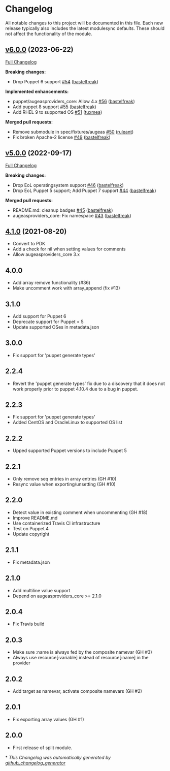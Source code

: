# Changelog

All notable changes to this project will be documented in this file.
Each new release typically also includes the latest modulesync defaults.
These should not affect the functionality of the module.

## [v6.0.0](https://github.com/voxpupuli/puppet-augeasproviders_shellvar/tree/v6.0.0) (2023-06-22)

[Full Changelog](https://github.com/voxpupuli/puppet-augeasproviders_shellvar/compare/v5.0.0...v6.0.0)

**Breaking changes:**

- Drop Puppet 6 support [\#54](https://github.com/voxpupuli/puppet-augeasproviders_shellvar/pull/54) ([bastelfreak](https://github.com/bastelfreak))

**Implemented enhancements:**

- puppet/augeasproviders\_core: Allow 4.x [\#56](https://github.com/voxpupuli/puppet-augeasproviders_shellvar/pull/56) ([bastelfreak](https://github.com/bastelfreak))
- Add puppet 8 support [\#55](https://github.com/voxpupuli/puppet-augeasproviders_shellvar/pull/55) ([bastelfreak](https://github.com/bastelfreak))
- Add RHEL 9 to supported OS [\#51](https://github.com/voxpupuli/puppet-augeasproviders_shellvar/pull/51) ([tuxmea](https://github.com/tuxmea))

**Merged pull requests:**

- Remove submodule in spec/fixtures/augeas  [\#50](https://github.com/voxpupuli/puppet-augeasproviders_shellvar/pull/50) ([ruleant](https://github.com/ruleant))
- Fix broken Apache-2 license [\#49](https://github.com/voxpupuli/puppet-augeasproviders_shellvar/pull/49) ([bastelfreak](https://github.com/bastelfreak))

## [v5.0.0](https://github.com/voxpupuli/puppet-augeasproviders_shellvar/tree/v5.0.0) (2022-09-17)

[Full Changelog](https://github.com/voxpupuli/puppet-augeasproviders_shellvar/compare/4.1.0...v5.0.0)

**Breaking changes:**

- Drop EoL operatingsystem support [\#46](https://github.com/voxpupuli/puppet-augeasproviders_shellvar/pull/46) ([bastelfreak](https://github.com/bastelfreak))
- Drop EoL Puppet 5 support; Add Puppet 7 support [\#44](https://github.com/voxpupuli/puppet-augeasproviders_shellvar/pull/44) ([bastelfreak](https://github.com/bastelfreak))

**Merged pull requests:**

- README.md: cleanup badges [\#45](https://github.com/voxpupuli/puppet-augeasproviders_shellvar/pull/45) ([bastelfreak](https://github.com/bastelfreak))
- augeasproviders\_core: Fix namespace [\#43](https://github.com/voxpupuli/puppet-augeasproviders_shellvar/pull/43) ([bastelfreak](https://github.com/bastelfreak))

## [4.1.0](https://github.com/voxpupuli/puppet-augeasproviders_shellvar/tree/4.1.0) (2021-08-20)

- Convert to PDK
- Add a check for nil when setting values for comments
- Allow augeasproviders_core 3.x

## 4.0.0

- Add array remove functionality (#36)
- Make uncomment work with array_append (fix #13)

## 3.1.0

- Add support for Puppet 6
- Deprecate support for Puppet < 5
- Update supported OSes in metadata.json

## 3.0.0

- Fix support for 'puppet generate types'

## 2.2.4

- Revert the 'puppet generate types' fix due to a discovery that it does not
  work properly prior to puppet 4.10.4 due to a bug in puppet.

## 2.2.3

- Fix support for 'puppet generate types'
- Added CentOS and OracleLinux to supported OS list

## 2.2.2

- Upped supported Puppet versions to include Puppet 5

## 2.2.1

- Only remove seq entries in array entries (GH #10)
- Resync value when exporting/unsetting (GH #10)

## 2.2.0

- Detect value in existing comment when uncommenting (GH #18)
- Improve README.md
- Use containerized Travis CI infrastructure
- Test on Puppet 4
- Update copyright

## 2.1.1

- Fix metadata.json

## 2.1.0

- Add multiline value support
- Depend on augeasproviders_core >= 2.1.0

## 2.0.4

- Fix Travis build

## 2.0.3

- Make sure :name is always fed by the composite namevar (GH #3)
- Always use resource[:variable] instead of resource[:name] in the provider

## 2.0.2

- Add target as namevar, activate composite namevars (GH #2)

## 2.0.1

- Fix exporting array values (GH #1)

## 2.0.0

- First release of split module.


\* *This Changelog was automatically generated by [github_changelog_generator](https://github.com/github-changelog-generator/github-changelog-generator)*
